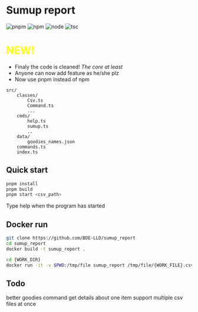 # Sumup report

![pnpm](https://img.shields.io/badge/pnpm-v7.9.5-blue)
![npm](https://img.shields.io/badge/npm-v8.18.0-blue)
![node](https://img.shields.io/badge/node-v18.8.0-green)
![tsc](https://img.shields.io/badge/tsc-v4.8.2-blue)

# <font color="yellow">NEW!</font>

- Finaly the code is cleaned! _The core at least_
- Anyone can now add feature as he/she plz
- Now use pnpm instead of npm

```
src/
	classes/
		Csv.ts
		Command.ts
		...
	cmds/
		help.ts
		sumup.ts
		..
	data/
		goodies_names.json
	commands.ts
	index.ts
```

## Quick start

```sh
pnpm install
pnpm build
pnpm start <csv_path>
```

Type help when the program has started

## Docker run

```sh
git clone https://github.com/BDE-LLD/sumup_report
cd sumup_report
docker build -t sumup_report .

cd {WORK_DIR}
docker run -it -v $PWD:/tmp/file sumup_report /tmp/file/{WORK_FILE}.csv
```

## Todo

better goodies command
get details about one item
support multiple csv files at once
